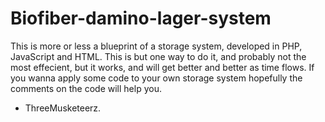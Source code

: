 # Biofiber-damino-lager-system

This is more or less a blueprint of a storage system, developed in PHP, JavaScript and HTML. 
This is but one way to do it, and probably not the most effecient, but it works, and will get better and better as time flows.
If you wanna apply some code to your own storage system hopefully the comments on the code will help you.

- ThreeMusketeerz.
